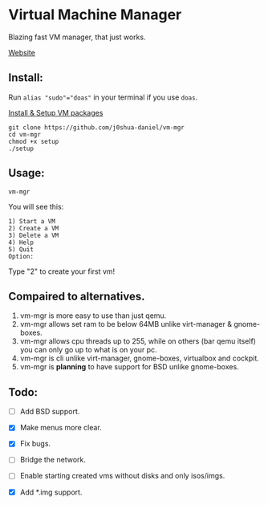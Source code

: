 # Virtual Machine Manager
Blazing fast VM manager, that just works.

[Website](https://jr-om-cs-try.trycloudflare.com/)

## Install:

Run `alias "sudo"="doas"` in your terminal if you use `doas`. 

[Install & Setup VM packages](https://jr-om-cs-try.trycloudflare.com/wiki/#install-vm-packages)

```
git clone https://github.com/j0shua-daniel/vm-mgr
cd vm-mgr
chmod +x setup
./setup
```

## Usage:

```
vm-mgr
```
You will see this: 
```
1) Start a VM
2) Create a VM
3) Delete a VM
4) Help
5) Quit
Option:
```
Type "2" to create your first vm!

## Compaired to alternatives.

1. vm-mgr is more easy to use than just qemu.
2. vm-mgr allows set ram to be below 64MB unlike virt-manager & gnome-boxes.
3. vm-mgr allows cpu threads up to 255, while on others (bar qemu itself) you can only go up to what is on your pc.
4. vm-mgr is cli unlike virt-manager, gnome-boxes, virtualbox and cockpit.
5. vm-mgr is **planning** to have support for BSD unlike gnome-boxes.

## Todo:

- [ ] Add BSD support.
- [x] Make menus more clear.
- [x] Fix bugs.
- [ ] Bridge the network.
- [ ] Enable starting created vms without disks and only isos/imgs.
- [x] Add *.img support.

